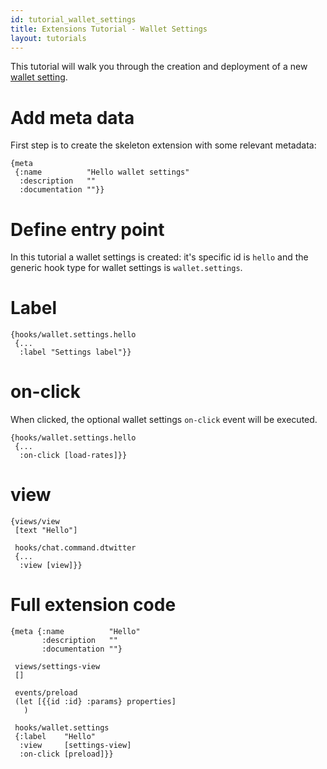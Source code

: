 ```yaml
---
id: tutorial_wallet_settings
title: Extensions Tutorial - Wallet Settings
layout: tutorials
---
```

This tutorial will walk you through the creation and deployment of a new [wallet setting](wallet_settings.html).

# Add meta data

First step is to create the skeleton extension with some relevant metadata:

```
{meta
 {:name          "Hello wallet settings"
  :description   ""
  :documentation ""}}
```

# Define entry point

In this tutorial a wallet settings is created: it's specific id is `hello` and the generic hook type for wallet settings is `wallet.settings`.

# Label

```
{hooks/wallet.settings.hello
 {...
  :label "Settings label"}}
```

# on-click

When clicked, the optional wallet settings `on-click` event will be executed.

```
{hooks/wallet.settings.hello
 {...
  :on-click [load-rates]}}
```

# view

```
{views/view
 [text "Hello"]
  
 hooks/chat.command.dtwitter
 {...
  :view [view]}}
```

# Full extension code

```
{meta {:name          "Hello"
       :description   ""
       :documentation ""}
 
 views/settings-view
 []

 events/preload
 (let [{{id :id} :params} properties]
   )
 
 hooks/wallet.settings
 {:label    "Hello"
  :view     [settings-view]
  :on-click [preload]}}
```
